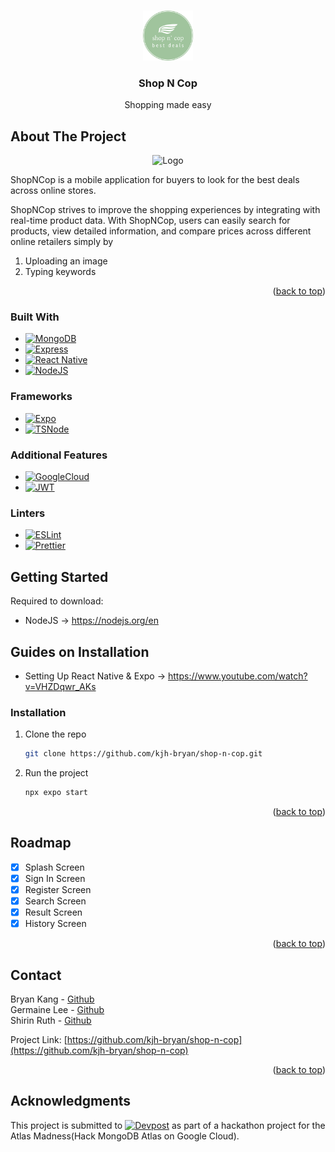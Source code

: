 <a name="readme-top"></a>

<!-- PROJECT SHIELDS -->
<!--
*** I'm using markdown "reference style" links for readability.
*** Reference links are enclosed in brackets [ ] instead of parentheses ( ).
*** See the bottom of this document for the declaration of the reference variables
*** for contributors-url, forks-url, etc. This is an optional, concise syntax you may use.
*** https://www.markdownguide.org/basic-syntax/#reference-style-links
-->

<!-- PROJECT LOGO -->
<br />
<div align="center">
  <a href="https://github.com/kjh-bryan/shop-n-cop">
    <img src="frontend/assets/images/icon.png" alt="Logo" width="80" height="80">
  </a>

<h3 align="center">Shop N Cop</h3>

   <p align="center">
     Shopping made easy
    <br />
   <!-- <a href="">View Demo</a> -->
  </p>
</div>

<!-- ABOUT THE PROJECT -->

## About The Project

<div align="center">
<!--[![Product Name Screen Shot][product-screenshot]](https://example.com)-->
 
<img src="https://github.com/kjh-bryan/shop-n-cop/blob/master/images/flow.gif" alt="Logo" height="400">
</div>

ShopNCop is a mobile application for buyers to look for the best deals across online stores.

ShopNCop strives to improve the shopping experiences by integrating with real-time product data. With ShopNCop, users can easily search for products, view detailed information, and compare prices across different online retailers simply by

1. Uploading an image
2. Typing keywords

<!-- Here's a blank template to get started: To avoid retyping too much info. Do a search and replace with your text editor for the following: `github_username`, `repo_name`, `twitter_handle`, `linkedin_username`, `email_client`, `email`, `project_title`, `project_description`
-->
<p align="right">(<a href="#readme-top">back to top</a>)</p>

### Built With

- [![MongoDB][mongodb.dev]][mongodb-url]
- [![Express][express.dev]][express-url]
- [![React Native][reactnative.dev]][reactnative-url]
- [![NodeJS][node.dev]][node-url]

### Frameworks

- [![Expo][expo.dev]][expo-url]
- [![TSNode][ts-node.dev]][ts-node-url]

### Additional Features

- [![GoogleCloud][googlecloud.dev]][googlecloud-url]
- [![JWT][jwt.dev]][jwt-url]

### Linters

- [![ESLint][eslint.dev]][eslint-url]
- [![Prettier][prettier.dev]][prettier-url]

<!-- GETTING STARTED -->

## Getting Started

Required to download:

- NodeJS -> https://nodejs.org/en

## Guides on Installation

- Setting Up React Native & Expo -> https://www.youtube.com/watch?v=VHZDqwr_AKs
<!--

### Prerequisites

This is an example of how to list things you need to use the software and how to install them.

- npm
  ```sh
  npm install npm@latest -g
  ```
  -->

### Installation

1. Clone the repo
   ```sh
   git clone https://github.com/kjh-bryan/shop-n-cop.git
   ```
2. Run the project
   ```js
   npx expo start
   ```

<p align="right">(<a href="#readme-top">back to top</a>)</p>

<!-- USAGE EXAMPLES -->
<!--
## Usage

Use this space to show useful examples of how a project can be used. Additional screenshots, code examples and demos work well in this space. You may also link to more resources.

_For more examples, please refer to the [Documentation](https://example.com)_

<p align="right">(<a href="#readme-top">back to top</a>)</p>

-->

<!-- ROADMAP -->

## Roadmap

- [x] Splash Screen
- [x] Sign In Screen
- [x] Register Screen
- [x] Search Screen
- [x] Result Screen
- [x] History Screen

<p align="right">(<a href="#readme-top">back to top</a>)</p>

<!-- CONTRIBUTING -->
<!--
## Contributing

Contributions are what make the open source community such an amazing place to learn, inspire, and create. Any contributions you make are **greatly appreciated**.

If you have a suggestion that would make this better, please fork the repo and create a pull request. You can also simply open an issue with the tag "enhancement".
Don't forget to give the project a star! Thanks again!

1. Fork the Project
2. Create your Feature Branch (`git checkout -b feature/AmazingFeature`)
3. Commit your Changes (`git commit -m 'Add some AmazingFeature'`)
4. Push to the Branch (`git push origin feature/AmazingFeature`)
5. Open a Pull Request

<p align="right">(<a href="#readme-top">back to top</a>)</p>

-->
<!-- LICENSE -->

<!--
## License

Distributed under the MIT License. See `LICENSE.txt` for more information.

<p align="right">(<a href="#readme-top">back to top</a>)</p>
-->

<!-- CONTACT -->

## Contact

Bryan Kang - [Github](https://github.com/kjh-bryan)  
Germaine Lee - [Github](https://github.com/germainelee02)  
Shirin Ruth - [Github](https://github.com/ShIrInRuTh)

Project Link: [https://github.com/kjh-bryan/shop-n-cop](https://github.com/kjh-bryan/shop-n-cop)

<p align="right">(<a href="#readme-top">back to top</a>)</p>

<!-- ACKNOWLEDGMENTS -->

## Acknowledgments

This project is submitted to [![Devpost][devpost]][devpost-url] as part of a hackathon project for the Atlas Madness(Hack MongoDB Atlas on Google Cloud).

<!--

* []()
* []()
* []()

<p align="right">(<a href="#readme-top">back to top</a>)</p>

-->

<!-- MARKDOWN LINKS & IMAGES -->
<!-- https://www.markdownguide.org/basic-syntax/#reference-style-links -->

[splash]: images/splash.png
[signin]: images/signin_screen.png
[register]: images/register_screen.png
[search]: images/search_screen.png
[result]: images/result_screen.png
[history]: images/history_screen.png
[mongodb.dev]: https://img.shields.io/badge/MongoDB-4EA94B?style=for-the-badge&logo=mongodb&logoColor=white
[mongodb-url]: https://www.mongodb.com/atlas/database
[express.dev]: https://img.shields.io/badge/Express.js-000000?style=for-the-badge&logo=express&logoColor=white
[express-url]: https://expressjs.com/
[reactnative.dev]: https://img.shields.io/badge/React_Native-20232A?style=for-the-badge&logo=react&logoColor=61DAFB
[reactnative-url]: https://reactnative.dev/
[node.dev]: https://img.shields.io/badge/Node.js-339933?style=for-the-badge&logo=nodedotjs&logoColor=white
[node-url]: https://nodejs.org/
[googlecloud.dev]: https://img.shields.io/badge/Google_Cloud-4285F4?style=for-the-badge&logo=google-cloud&logoColor=white
[googlecloud-url]: https://cloud.google.com/
[jwt.dev]: https://img.shields.io/badge/JWT-000000?style=for-the-badge&logo=JSON%20web%20tokens&logoColor=white
[jwt-url]: https://jwt.io/
[devpost]: https://img.shields.io/badge/Devpost-003E54?style=for-the-badge&logo=Devpost&logoColor=white
[devpost-url]: https://atlasmadness.devpost.com/
[eslint.dev]: https://img.shields.io/badge/eslint-3A33D1?style=for-the-badge&logo=eslint&logoColor=white
[eslint-url]: https://eslint.org/
[prettier.dev]: https://img.shields.io/badge/prettier-1A2C34?style=for-the-badge&logo=prettier&logoColor=F7BA3E
[prettier-url]: https://prettier.io/
[ts-node.dev]: https://img.shields.io/badge/ts--node-3178C6?style=for-the-badge&logo=ts-node&logoColor=white
[ts-node-url]: https://github.com/TypeStrong/ts-node
[expo.dev]: https://img.shields.io/badge/Expo-1B1F23?style=for-the-badge&logo=expo&logoColor=white
[expo-url]: https://expo.dev/

